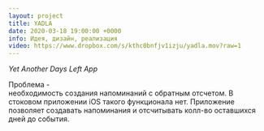 ```yaml
---
layout: project
title: YADLA
date: 2020-03-18 19:00:00 +0000
info: Идея, дизайн, реализация
video: https://www.dropbox.com/s/kthc0bnfjv1izju/yadla.mov?raw=1
---
```


*Yet Another Days Left App*

Проблема -  
необходимость создания напоминаний с обратным отсчетом.
В стоковом приложении iOS такого функционала нет. 
Приложение позволяет создавать напоминания и отсчитывать колл-во оставшихся
дней до события. 
 
